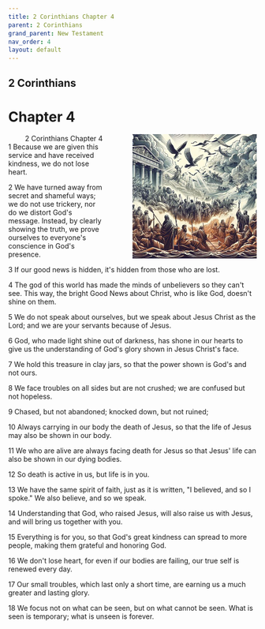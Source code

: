 ```yaml
---
title: 2 Corinthians Chapter 4
parent: 2 Corinthians
grand_parent: New Testament
nav_order: 4
layout: default
---
```


## 2 Corinthians

# Chapter 4

<div style="clear: both; text-align: right;">
    <img src="/assets/Image/2 Corinthians/500/4.jpg" alt="2 Corinthians Chapter 4" class="chapter-image" style="max-width: 50%; height: auto; float: right; margin: 0 0 10px 10px; padding-left: 10%;">
    <figcaption style="font-size: 14px;">2 Corinthians Chapter 4</figcaption>
</div>
1 Because we are given this service and have received kindness, we do not lose heart.

2 We have turned away from secret and shameful ways; we do not use trickery, nor do we distort God's message. Instead, by clearly showing the truth, we prove ourselves to everyone's conscience in God's presence.

3 If our good news is hidden, it's hidden from those who are lost.

4 The god of this world has made the minds of unbelievers so they can't see. This way, the bright Good News about Christ, who is like God, doesn't shine on them.

5 We do not speak about ourselves, but we speak about Jesus Christ as the Lord; and we are your servants because of Jesus.

6 God, who made light shine out of darkness, has shone in our hearts to give us the understanding of God's glory shown in Jesus Christ's face.

7 We hold this treasure in clay jars, so that the power shown is God's and not ours.

8 We face troubles on all sides but are not crushed; we are confused but not hopeless.

9 Chased, but not abandoned; knocked down, but not ruined;

10 Always carrying in our body the death of Jesus, so that the life of Jesus may also be shown in our body.

11 We who are alive are always facing death for Jesus so that Jesus' life can also be shown in our dying bodies.

12 So death is active in us, but life is in you.

13 We have the same spirit of faith, just as it is written, "I believed, and so I spoke." We also believe, and so we speak.

14 Understanding that God, who raised Jesus, will also raise us with Jesus, and will bring us together with you.

15 Everything is for you, so that God's great kindness can spread to more people, making them grateful and honoring God.

16 We don't lose heart, for even if our bodies are failing, our true self is renewed every day.

17 Our small troubles, which last only a short time, are earning us a much greater and lasting glory.

18 We focus not on what can be seen, but on what cannot be seen. What is seen is temporary; what is unseen is forever.


